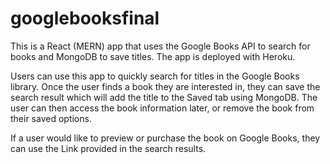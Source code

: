 # googlebooksfinal

This is a React (MERN) app that uses the Google Books API to search for books and MongoDB to save titles. The app is deployed with Heroku. 

Users can use this app to quickly search for titles in the Google Books library. Once the user finds a book they are interested in, they can save the search result which will add the title to the Saved tab using MongoDB. The user can then access the book information later, or remove the book from their saved options.

If a user would like to preview or purchase the book on Google Books, they can use the Link provided in the search results.
